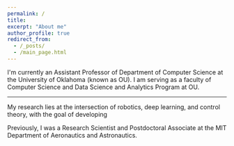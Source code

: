 ```yaml
---
permalink: /
title:
excerpt: "About me"
author_profile: true
redirect_from: 
  - /_posts/
  - /main_page.html
---
```


I'm currently an Assistant Professor of Department of Computer Science at the University of Oklahoma (known as OU). I am serving as a faculty of Computer Science and Data Science and Analytics Program at OU.


---

My research lies at the intersection of robotics, deep learning, and control theory, with the goal of developing 

Previously, I was a Research Scientist and Postdoctoral Associate at the MIT Department of Aeronautics and Astronautics.

